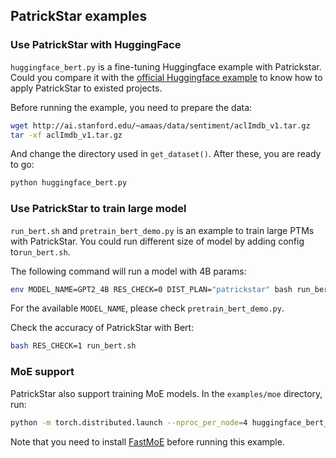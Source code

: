## PatrickStar examples

### Use PatrickStar with HuggingFace

`huggingface_bert.py` is a fine-tuning Huggingface example with Patrickstar. Could you compare it with the [official Huggingface example](https://huggingface.co/transformers/custom_datasets.html#seq-imdb) to know how to apply PatrickStar to existed projects.

Before running the example, you need to prepare the data:

```bash
wget http://ai.stanford.edu/~amaas/data/sentiment/aclImdb_v1.tar.gz
tar -xf aclImdb_v1.tar.gz
```

And change the directory used in `get_dataset()`. After these, you are ready to go:

```bash
python huggingface_bert.py
```

### Use PatrickStar to train large model

`run_bert.sh` and `pretrain_bert_demo.py` is an example to train large PTMs with PatrickStar. You could run different size of model by adding config to`run_bert.sh`.

The following command will run a model with 4B params:

```bash
env MODEL_NAME=GPT2_4B RES_CHECK=0 DIST_PLAN="patrickstar" bash run_bert.sh
```

For the available `MODEL_NAME`, please check `pretrain_bert_demo.py`.

Check the accuracy of PatrickStar with Bert:

```bash
bash RES_CHECK=1 run_bert.sh
```

### MoE support

PatrickStar also support training MoE models. In the `examples/moe` directory, run:

```bash
python -m torch.distributed.launch --nproc_per_node=4 huggingface_bert_moe.py
```

Note that you need to install [FastMoE](https://github.com/laekov/fastmoe) before running this example.
